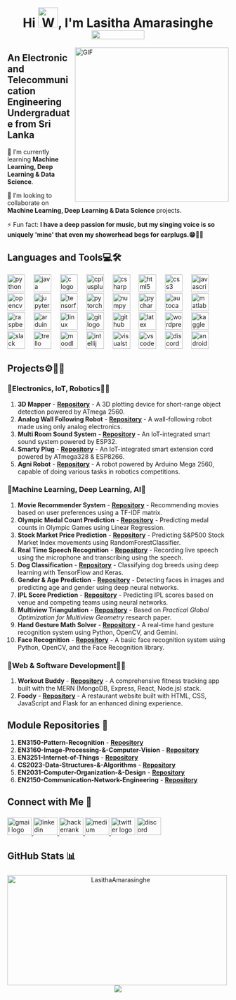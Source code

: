 <!--

-->

<h1 align="center">Hi <img src="https://raw.githubusercontent.com/nixin72/nixin72/master/wave.gif" 
         alt="Waving hand animated gif"
         height="45"
         width="45" />, I'm Lasitha Amarasinghe <div><img align="center" src="https://komarev.com/ghpvc/?username=LasithaAmarasinghe&color=brightgreen&label=Profile+Views" height="20" width="120">
</div></h1> 

<img align="right" alt="GIF" src="https://user-images.githubusercontent.com/75851313/151668395-5591532b-28da-46a6-9476-7c9694bcb60e.gif" width="350"/>

<h2 align="left">An Electronic and Telecommunication Engineering Undergraduate from Sri Lanka</h2>

<!-- ![Profile Stats](https://komarev.com/ghpvc/?username=geekyprawins&color=green)
 -->

 🔭 I’m currently learning **Machine Learning, Deep Learning & Data Science**.</br>

 👯 I’m looking to collaborate on **Machine Learning, Deep Learning & Data Science** projects.</br>

 ⚡ Fun fact: **I have a deep passion for music, but my singing voice is so uniquely 'mine' that even my showerhead begs for earplugs.😁🚿🎶**</br>

###

## Languages and Tools💻🛠️
<!-- <h3 align="left">Languages and Tools:</h3> -->
<div align="left">
  <img src="https://cdn.jsdelivr.net/gh/devicons/devicon/icons/python/python-original.svg" height="40" alt="python logo"  />
  <img width="12" />
  <img src="https://skillicons.dev/icons?i=java" height="40" alt="java logo"  />
  <img width="12" />
  <img src="https://skillicons.dev/icons?i=c" height="40" alt="c logo"  />
  <img width="12" />
  <img src="https://cdn.jsdelivr.net/gh/devicons/devicon/icons/cplusplus/cplusplus-original.svg" height="40" alt="cplusplus logo"  />
  <img width="12" />
  <img src="https://skillicons.dev/icons?i=cs" height="40" alt="csharp logo"  />
  <img width="12" />
  <img src="https://skillicons.dev/icons?i=html" height="40" alt="html5 logo"  />
  <img width="12" />
  <img src="https://skillicons.dev/icons?i=css" height="40" alt="css3 logo"  />
  <img width="12" />
  <img src="https://skillicons.dev/icons?i=js" height="40" alt="javascript logo"  />
  <img width="12" />
  <img src="https://skillicons.dev/icons?i=opencv" height="40" alt="opencv logo"  />
  <img width="12" />
  <img src="https://cdn.simpleicons.org/jupyter/F37626" height="40" alt="jupyter logo"  />
  <img width="12" />
  <img src="https://cdn.simpleicons.org/tensorflow/FF6F00" height="40" alt="tensorflow logo"  />
  <img width="12" />
  <img src="https://skillicons.dev/icons?i=pytorch" height="40" alt="pytorch logo"  />
  <img width="12" />
  <img src="https://cdn.jsdelivr.net/gh/devicons/devicon/icons/numpy/numpy-original.svg" height="40" alt="numpy logo"  />
  <img width="12" />
  <img src="https://cdn.jsdelivr.net/gh/devicons/devicon/icons/pycharm/pycharm-original.svg" height="40" alt="pycharm logo"  />
  <img width="12" />
  <img src="https://skillicons.dev/icons?i=autocad" height="40" alt="autocad logo"  />
  <img width="12" />
  <img src="https://skillicons.dev/icons?i=matlab" height="40" alt="matlab logo"  />
  <img width="12" />
  <img src="https://cdn.jsdelivr.net/gh/devicons/devicon/icons/raspberrypi/raspberrypi-original.svg" height="40" alt="raspberrypi logo"  />
  <img width="12" />
  <img src="https://skillicons.dev/icons?i=arduino" height="40" alt="arduino logo"  />
  <img width="12" />
  <img src="https://skillicons.dev/icons?i=linux" height="40" alt="linux logo"  />
  <img width="12" />
  <img src="https://cdn.jsdelivr.net/gh/devicons/devicon/icons/git/git-original.svg" height="40" alt="git logo"  />
  <img width="12" />
  <img src="https://cdn.jsdelivr.net/gh/devicons/devicon/icons/github/github-original.svg" height="40" alt="github logo"  />
  <img width="12" />
  <img src="https://skillicons.dev/icons?i=latex" height="40" alt="latex logo"  />
  <img width="12" />
  <img src="https://cdn.simpleicons.org/wordpress/21759B" height="40" alt="wordpress logo"  />
  <img width="12" />
  <img src="https://cdn.jsdelivr.net/gh/devicons/devicon/icons/kaggle/kaggle-original.svg" height="40" alt="kaggle logo"  />
  <img width="12" />
  <img src="https://cdn.jsdelivr.net/gh/devicons/devicon/icons/slack/slack-original.svg" height="40" alt="slack logo"  />
  <img width="12" />
  <img src="https://cdn.jsdelivr.net/gh/devicons/devicon/icons/trello/trello-plain.svg" height="40" alt="trello logo"  />
  <img width="12" />
  <img src="https://cdn.jsdelivr.net/gh/devicons/devicon/icons/moodle/moodle-original.svg" height="40" alt="moodle logo"  />
  <img width="12" />
  <img src="https://cdn.simpleicons.org/intellijidea/000000" height="40" alt="intellij logo"  />
  <img width="12" />
  <img src="https://skillicons.dev/icons?i=visualstudio" height="40" alt="visualstudio logo"  />
  <img width="12" />
  <img src="https://cdn.jsdelivr.net/gh/devicons/devicon/icons/vscode/vscode-original.svg" height="40" alt="vscode logo"  />
  <img width="12" />
  <img src="https://skillicons.dev/icons?i=discord" height="40" alt="discord logo"  />
  <img width="12" />
  <img src="https://cdn.simpleicons.org/android/3DDC84" height="40" alt="android logo"  />
  <img width="12" />
</div>

###

<div align="left">
</div>

###


##  Projects⚙️🧑‍💻

### 💠Electronics, IoT, Robotics📱🤖

1. **3D Mapper** - **[Repository](https://github.com/LasithaAmarasinghe/3D-Mapper)** - A 3D plotting device for short-range object detection powered by ATmega 2560.
2. **Analog Wall Following Robot** - **[Repository](https://github.com/LasithaAmarasinghe/Analog-Wall-Follow-Robot)** - A wall-following robot made using only analog electronics.   
3. **Multi Room Sound System** - **[Repository](https://github.com/Multi-Room-Sound-System-AURA)** - An IoT-integrated smart sound system powered by ESP32.
4. **Smarty Plug** -  **[Repository](https://github.com/LasithaAmarasinghe/Smarty-Plug)** - An IoT-integrated smart extension cord powered by ATmega328 & ESP8266.
5. **Agni Robot** - **[Repository](https://github.com/LasithaAmarasinghe/Agni-Robot)** - A robot powered by Arduino Mega 2560, capable of doing various tasks in robotics competitions.

### 💠Machine Learning, Deep Learning, AI🧠
 
1. **Movie Recommender System** - **[Repository](https://github.com/LasithaAmarasinghe/Movie-Recommender-System)** - Recommending movies based on user preferences using a TF-IDF matrix.  
2. **Olympic Medal Count Prediction** - **[Repository](https://github.com/LasithaAmarasinghe/Olympic-Medal-Count-Prediction)** - Predicting medal counts in Olympic Games using Linear Regression.   
3. **Stock Market Price Prediction** - **[Repository](https://github.com/LasithaAmarasinghe/Stock-Market-Price-Prediction)** - Predicting S&P500 Stock Market Index movements using RandomForestClassifier. 
4. **Real Time Speech Recognition** - **[Repository](https://github.com/LasithaAmarasinghe/Real-Time-Speech-Recognition)** - Recording live speech using the microphone and transcribing using the speech.
5. **Dog Classification** - **[Repository](https://github.com/LasithaAmarasinghe/Dog-Classification-with-Tensorflow)** - Classifying dog breeds using deep learning with TensorFlow and Keras.
6. **Gender & Age Prediction** - **[Repository](https://github.com/LasithaAmarasinghe/Gender-and-age-prediction)** - Detecting faces in images and predicting age and gender using deep neural networks.
7. **IPL Score Prediction** - **[Repository](https://github.com/LasithaAmarasinghe/IPL-Score-Prediction)** - Predicting IPL scores based on venue and competing teams using neural networks.
8. **Multiview Triangulation** - **[Repository](https://github.com/LasithaAmarasinghe/EN3160-Image-Processing-Computer-Vision/tree/main/Project)** - Based on *Practical Global Optimization for Multiview Geometry* research paper. 
9. **Hand Gesture Math Solver** - **[Repository](https://github.com/LasithaAmarasinghe/Hand-Gesture-Math-Solver)** - A real-time hand gesture recognition system using Python, OpenCV, and Gemini. 
10. **Face Recognition** - **[Repository](https://github.com/LasithaAmarasinghe/Face-Recognition)** - A basic face recognition system using Python, OpenCV, and the Face Recognition library.

### 💠Web & Software Development🧑‍💻
1. **Workout Buddy** - **[Repository](https://github.com/LasithaAmarasinghe/Workout-Buddy)** - A comprehensive fitness tracking app built with the MERN (MongoDB, Express, React, Node.js) stack.
2. **Foody** - **[Repository](https://github.com/LasithaAmarasinghe/Foody)** - A restaurant website built with HTML, CSS, JavaScript and Flask for an enhanced dining experience.
     
## Module Repositories 📖

1. **EN3150-Pattern-Recognition** - **[Repository](https://github.com/LasithaAmarasinghe/EN3150-Pattern-Recognition)**
2. **EN3160-Image-Processing-&-Computer-Vision** - **[Repository](https://github.com/LasithaAmarasinghe/EN3160-Image-Processing-Computer-Vision)**
3. **EN3251-Internet-of-Things** - **[Repository](https://github.com/LasithaAmarasinghe/EN3251-Internet-of-Things)**
4. **CS2023-Data-Structures-&-Algorithms** - **[Repository](https://github.com/LasithaAmarasinghe/CS-2023-Data-Structures-Algorithms)**
5. **EN2031-Computer-Organization-&-Design** - **[Repository](https://github.com/LasithaAmarasinghe/EN2031-Computer-Organization-and-Design)**
6. **EN2150-Communication-Network-Engineering** - **[Repository](https://github.com/LasithaAmarasinghe/EN2150-Communication-Network-Engineering)**

## Connect with Me 🤝
###

<div align="left">
  <a href="mailto:amarasinghelra@gmail.com" target="_blank">
    <img src="https://raw.githubusercontent.com/maurodesouza/profile-readme-generator/master/src/assets/icons/social/gmail/default.svg" width="55" height="40" alt="gmail logo"  />
  </a>
  <a href="https://www.linkedin.com/in/lasitha-amarasinghe-74351b202/" target="_blank">
    <img src="https://raw.githubusercontent.com/maurodesouza/profile-readme-generator/master/src/assets/icons/social/linkedin/default.svg" width="55" height="40" alt="linkedin logo"  />
  </a>
  <a href="https://www.hackerrank.com/profile/amarasinghelra" target="_blank">
    <img src="https://raw.githubusercontent.com/maurodesouza/profile-readme-generator/master/src/assets/icons/social/hackerrank/default.svg" width="55" height="40" alt="hackerrank logo"  />
  </a>
  <a href="https://medium.com/@amarasinghelra" target="_blank">
    <img src="https://raw.githubusercontent.com/maurodesouza/profile-readme-generator/master/src/assets/icons/social/medium/default.svg" width="55" height="40" alt="medium logo"  />
  </a>
  <img src="https://raw.githubusercontent.com/maurodesouza/profile-readme-generator/master/src/assets/icons/social/twitter/default.svg" width="55" height="40" alt="twitter logo"  />
  <img src="https://raw.githubusercontent.com/maurodesouza/profile-readme-generator/master/src/assets/icons/social/discord/default.svg" width="55" height="40" alt="discord logo"  />
 <!-- <img src="https://raw.githubusercontent.com/maurodesouza/profile-readme-generator/master/src/assets/icons/social/telegram/default.svg" width="55" height="40" alt="telegram logo"  /> -->
 <!-- <img src="https://raw.githubusercontent.com/maurodesouza/profile-readme-generator/master/src/assets/icons/social/whatsapp/default.svg" width="55" height="40" alt="whatsapp logo"  /> -->
</div>






## GitHub Stats 📊
###
<!--
<div>
  <img src="https://github-readme-stats.vercel.app/api/top-langs/?username=lasithaamarasinghe&theme=chartreuse-dark&show_icons=true&hide_border=true&layout=compact /> //top languages
</div>
-->
###

<p align="center">
  <img src="https://github-readme-stats.vercel.app/api?username=LasithaAmarasinghe&show_icons=true&locale=en&theme=chartreuse-dark&include_all_commits=false&private_count=true" alt="LasithaAmarasinghe" style="width: 500px; height: 250px; margin-right: 10px;" />
  <img src="https://github-readme-streak-stats.herokuapp.com/?user=lasithaamarasinghe&theme=chartreuse-dark&hide_border=true" /> 
</p>

  



